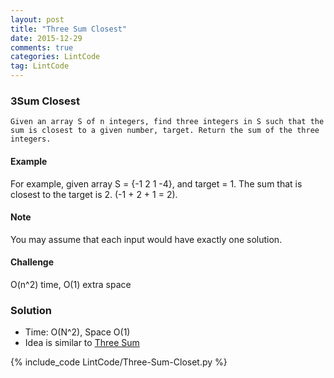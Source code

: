 ```yaml
---
layout: post
title: "Three Sum Closest"
date: 2015-12-29
comments: true
categories: LintCode
tag: LintCode
---
```


### 3Sum Closest

`Given an array S of n integers, find three integers in S such that the sum is closest to a given number, target. Return the sum of the three integers.`

#### Example
For example, given array S = {-1 2 1 -4}, and target = 1. The sum that is closest to the target is 2. (-1 + 2 + 1 = 2).

#### Note
You may assume that each input would have exactly one solution.

#### Challenge
O(n^2) time, O(1) extra space

<!--more-->

### Solution
* Time: O(N^2), Space O(1)
* Idea is similar to [Three Sum ](http://sdytlm.github.io/blog/2015/12/28/lintcode-Three-Sum/)

{% include_code LintCode/Three-Sum-Closet.py %}

